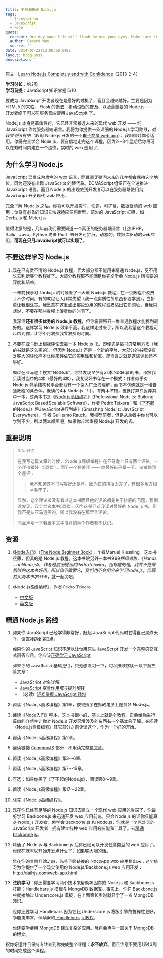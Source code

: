```yaml
---
title: 不侧漏精通 Node.js
tags:
  - Translation
  - JavaScript
  - Node
quote:
  content: One day your life will flash before your eyes. Make sure it's worth watching
  author: Gerard Way
  source: ''
date: 2014-05-22T12:00:00.000Z
layout: blog-post
description: ''
---
```


原文：[Learn Node.js Completely and with Confidence](http://javascriptissexy.com/learn-node-js-completely-and-with-confidence/)（2013-2-4）

**学习时长**：约2周  
**学习前提**：JavaScript 知识掌握 5/10

要成为 JavaScript 开发者现在是最好的时机了，而且会越来越好。主要是因为 HTML5 的来临， Flash 的逝去，移动设备的普及，以及最重要的 Node.js —— 开发者终于可以在服务器端使用 JavaScrpit 了。

Node.js 本身是革命性的，它已经非常接近未来的现代 web 开发 —— 纯 JavaScript 作为服务器端语言。我将为你提供一条详细的 Node.js 学习路线，对我来说很有效（我用 Node.js 开发的一个[电子商务 web app](http://buildandprice.superfocus.com/)），我相信对你也适用。你将完全学会 Node.js，要自信地走完这个课程，因为2～3个星期后你将可以在短时间内建立一个超快，实时的 web 应用了。

为什么学习 Node.js
--------

JavaScript 已经成为当今的 web 语言，而且毫无疑问未来的几年都会保持这个地位，因为还没有出现 JavaScript 的替代品。ECMAScript 组织正在全速推进 JavaScript 语言。而且 Node.js 的出现使到开发者可以在服务器端使用纯 JavaScript 开发现代 web 应用。


完全了解 Node.js 之后，你将可以开发实时，快速，可扩展，数据驱动的 web 应用；你将有必备的知识去快速适应任何新型，前沿的 JavaScript 框架，如 Derby.js 和 Meter.js。

值得注意的是，几年前我们需要知道一个真正的服务器端语言（比如PHP，Rails，Java，Python 或者 Perl）去开发可扩展，动态的，数据库驱动的web应用，**而现在只用JavaScript就可以实现了**。


不要这样学习 Node.js
----------

1. 现在已有数不清的 Node.js 教程，但大部分都不能用来精通 Node.js，更不用说去判断哪个教程好了。大部分教程都不能满足你完全学会 Node.js 所需要的深度和结构。

   一年前我学习 Node.js 的时候看了一大堆 Node.js 教程，在一些教程中浪费了不少时间。有的教程让人非常失望（我一点实质性的东西都没学到），白折腾让我很沮丧。我愿意在这里点出那些没用的教程或者贴出它们网址，但我只想说，不要在那些教程上浪费你的时间了。

   我深信**还有很多优秀的 Node.js 教程**，但你需要移开一堆普通教程才能找到最好的。这样学习 Node.js 效率不高。我这样走过来了，所以我希望这个教程可以帮到你，让你不用浪费我曾浪费的时间。

2. 不要在亚马逊上根据评论去挑一本 Node.js 书。即便这是挑书的常用方法（我的书就是这么买的），但因为 Node.js 还是一个新的平台，大部分的书都没有足够大的评论样本让你来评估它的实用性和价值。简而言之就是这些评论还不够好。


   如过在亚马逊上搜索“Node.js”，你会发现至少有21本 Node.js 的书。虽然我只读过当中的4本（最好的4本），我发现坏书存在一个模式：作者似乎对 Node.js 体系结构和平台都没有一个深入广泛的理解，而书本仿佛就是一堆普通教程的集合体。我读的4本 Node.js 书中，有两本不错，但我打算只推荐其中一本。这两本书是《[Node.js高级编程](http://www.amazon.cn/Node-js%E9%AB%98%E7%BA%A7%E7%BC%96%E7%A8%8B-%E7%89%B9%E8%B0%A2%E6%8B%89/dp/B00H7V7O90/)》（Professional Node.js: Building JavaScript Based Scalable Software），作者 Pedro Teixera；和《[了不起的Node.js: 将JavaScript进行到底](http://www.amazon.cn/%E4%BA%86%E4%B8%8D%E8%B5%B7%E7%9A%84Node-js-%E5%B0%86JavaScript%E8%BF%9B%E8%A1%8C%E5%88%B0%E5%BA%95-%E5%8A%B3%E5%A5%87/dp/B00GI7EO6U/)》（Smashing Node.js: JavaScript Everywhere），作者 Guillermo Rauch。我推荐前者，但是从后者中你也可以学到不少，所以两本都买吧，如果你非常重视 Node.js 开发的话。

重要说明
----------

> ###书评
> 
> 在我写这篇文章的时候，《Node.js高级编程》在亚马逊上只有两个评论。一个评价很好（5颗星），而另一个是差评 —— 你最好自己看一下。这就是那个差评：
> 
> > 我不知道这本书写得好还是坏，因为它的排版太差了，有很多地方根本看不了。
> 
> 显然，这个评论者没有看过这本书而且他的评论都是关于排版的问题，我倒没发现。我会给这本书5颗星，因为这是目前我读过最好的 Node.js 书。但我不是从亚马逊买的，所以我没有在那里作评论。
> 
> 而且声明一下我跟本文中推荐的两个作者都不认识。
> 

资源
-------

1. 《[Node入门](http://www.nodebeginner.org/index-zh-cn.html)》（[The Node Beginner Book](http://www.nodebeginner.org/)），作者Manuel Kiessling。这本书很薄，但真的是 Node.js 教程。这本书跟另外一本书$9.99捆绑销售，《Hands-on Node.js》，作者是前面提到的 Pedro Teixeira。但有趣的是，我并不觉得捆绑的这本书好用，所以你不需要它，我们也不会用它来学习 Node.js。但既然买两本书才$9.99，就一起买吧。

2. 《Node.js高级编程》，作者 Pedro Teixera  
   - [中文版](http://www.amazon.cn/Node-js%E9%AB%98%E7%BA%A7%E7%BC%96%E7%A8%8B-%E7%89%B9%E8%B0%A2%E6%8B%89/dp/B00H7V7O90/)  
   - [英文版](http://www.amazon.com/gp/product/1118185463/)



精通 Node.js 路线
--------

1. 如果你 JavaScript 已经学得非常好，敲起 JavaScript 代码时觉得自己屌炸天了，请直接跳到第2点。

   如果你的 JavaScript 知识不足以让你用原生 JavaScript 开发一个完整的交互式问答应用。你应该[正确学习 JavaScript](/2014/05/15/how-to-learn-javascript-properly)

   如果你的 JavaScript 基础还行，只是想温习一下，可以按顺序读一读下面三篇文章：

   - [JavaScript 对象详解](http://javascriptissexy.com/javascript-objects-in-detail/)
   - [JavaScript 变量作用域与提升解释](http://javascriptissexy.com/javascript-variable-scope-and-hoisting-explained/)
   - （必读）[轻松掌握 JavaScript 闭包](http://javascriptissexy.com/understand-javascript-closures-with-ease/)

2. 阅读《Node.js高级编程》第1章，按照指示在你的电脑上配置好 Node.js。

3. 阅读《Node入门》整本，这本书很小的，基本上就是个教程。它会给你进行简单的介绍并让你对 Node.js 开发环境涉及的东西有一个基本的了解。在阅读《Node.js高级编程》其它部分之前读读这个，作为一个好的开始。

4. 阅读《Node.js高级编程》第2章。

5. 阅读链接 [CommonJS](http://pages.citebite.com/i9e9e4d1yxip) 部分，不用读完[整篇文章](http://addyosmani.com/writing-modular-js/)。

6. 阅读《Node.js高级编程》第3～6章。

7. 阅读《Node.js高级编程》第7～15章。

8. 可选：如果你买了《了不起的Node.js》，阅读第8～9章。

9. 阅读《Node.js高级编程》第17～22章。

10. 读完《Node.js高级编程》。

11. 现在你已经有足够的 Node.js 知识去建立一个现代 web 应用的后端了，你最好学习 Backbone.js 来迅速开发 web 应用前端。只会 Node.js 的话你只能算是 Node.js 开发者，但学会 Backbone.js 和 Node.js，你就是一个屌炸天的 JavaScript 开发者，拥有建立各种 web 应用的技能和工具了。去[精通backbone.js](http://javascriptissexy.com/learn-backbone-js-completely/)。

12. 精通了 Node.js 与 Backbone.js 后你已经可以开发任意类型的 web 应用了。你现在就可以开始开发点什么了，如果够大胆的话。

    但在你的冒险开始之前，先将下面链接的 NodeApp web 应用建出来；这个练习为你提供了一个现实使用的 Node.js/Backbone.js web 应用开发：<http://dailyjs.com/web-app.html>

13. **进阶学习**：你还需要学习两个技术来帮助巩固你的 Node.js 和 Backbone.js 技能：Handlebars.js 模板与 MongoDB 数据库。事实上，你在 Backbone.js 中就接触过 Underscore.js 模板，在上面第10步时就已学了一点 MongoDB 知识。

    但你还要学习 Handlebars 因为它比 Underscore.js 模板引擎的鲁棒性更好，功能更丰富。读读我的[ Handlebars.js 教程](http://javascriptissexy.com/handlebars-js-tutorial-learn-everything-about-handlebars-js-javascript-templating/)。

    你还要学会用 MongoDB 建立复杂的应用。我将会再写一篇关于 MongoDB 的博文。


祝你好运并且保持专注直到你完成整个课程：**永不放弃**。而且注意不要用超过3周的时间完成这个课程。

